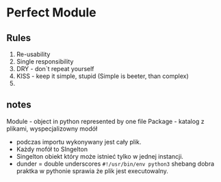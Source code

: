  # Perfect Module

## Rules 

1. Re-usability 
2. Single responsibility
3. DRY - don`t repeat yourself
4. KISS - keep it simple, stupid (Simple is beeter, than complex) 
5. 

## notes

Module - object in python represented by one file
Package - katalog z plikami, wyspecjalizowny modół
- podczas importu wykonywany jest cały plik.
- Każdy mofół to SIngelton
- Singelton obiekt który może istnieć tylko  w jednej instancji.
- dunder = double underscores
 ```#!/usr/bin/env python3``` shebang dobra praktka w pythonie sprawia że plik jest executowalny.
 
 
